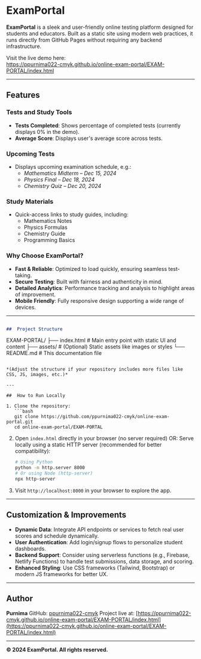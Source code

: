 # ExamPortal

**ExamPortal** is a sleek and user-friendly online testing platform designed for students and educators. Built as a static site using modern web practices, it runs directly from GitHub Pages without requiring any backend infrastructure.

Visit the live demo here:  
https://ppurnima022-cmyk.github.io/online-exam-portal/EXAM-PORTAL/index.html

---

##  Features

### Tests and Study Tools
- **Tests Completed**: Shows percentage of completed tests (currently displays 0% in the demo).
- **Average Score**: Displays user's average score across tests.

### Upcoming Tests
- Displays upcoming examination schedule, e.g.:
  - *Mathematics Midterm – Dec 15, 2024*
  - *Physics Final – Dec 18, 2024*
  - *Chemistry Quiz – Dec 20, 2024*

### Study Materials
- Quick-access links to study guides, including:
  - Mathematics Notes  
  - Physics Formulas  
  - Chemistry Guide  
  - Programming Basics  

### Why Choose ExamPortal?
- **Fast & Reliable**: Optimized to load quickly, ensuring seamless test-taking.
- **Secure Testing**: Built with fairness and authenticity in mind.
- **Detailed Analytics**: Performance tracking and analysis to highlight areas of improvement.
- **Mobile Friendly**: Fully responsive design supporting a wide range of devices.

---
```markdown

##  Project Structure

```

EXAM-PORTAL/
├── index.html            # Main entry point with static UI and content
├── assets/               # (Optional) Static assets like images or styles
└── README.md             # This documentation file

````

*(Adjust the structure if your repository includes more files like CSS, JS, images, etc.)*

---

##  How to Run Locally

1. Clone the repository:
   ```bash
   git clone https://github.com/ppurnima022-cmyk/online-exam-portal.git
   cd online-exam-portal/EXAM-PORTAL
````

2. Open `index.html` directly in your browser (no server required) OR:
   Serve locally using a static HTTP server (recommended for better compatibility):

   ```bash
   # Using Python
   python -m http.server 8000
   # Or using Node (http-server)
   npx http-server
   ```

3. Visit `http://localhost:8000` in your browser to explore the app.

---

## Customization & Improvements

* **Dynamic Data**: Integrate API endpoints or services to fetch real user scores and schedule dynamically.
* **User Authentication**: Add login/signup flows to personalize student dashboards.
* **Backend Support**: Consider using serverless functions (e.g., Firebase, Netlify Functions) to handle test submissions, data storage, and scoring.
* **Enhanced Styling**: Use CSS frameworks (Tailwind, Bootstrap) or modern JS frameworks for better UX.

---

## Author

**Purnima**
GitHub: [ppurnima022-cmyk](https://github.com/ppurnima022-cmyk)
Project live at: [https://ppurnima022-cmyk.github.io/online-exam-portal/EXAM-PORTAL/index.html](https://ppurnima022-cmyk.github.io/online-exam-portal/EXAM-PORTAL/index.html)

---

**© 2024 ExamPortal. All rights reserved.**

```
